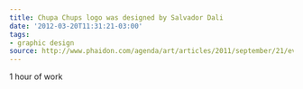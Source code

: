 ```yaml
---
title: Chupa Chups logo was designed by Salvador Dali
date: '2012-03-20T11:31:21-03:00'
tags:
- graphic design
source: http://www.phaidon.com/agenda/art/articles/2011/september/21/everyday-icon-1-the-chupa-chups-lollipop/
---
```

1 hour of work
